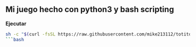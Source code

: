 ## Mi juego hecho con python3 y bash scripting

**Ejecutar**

```bash
sh -c "$(curl -fsSL https://raw.githubusercontent.com/mike213112/totito/master/game.sh)"
```bash
